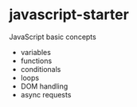 # javascript-starter
JavaScript basic concepts

- variables
- functions
- conditionals
- loops
- DOM handling
- async requests
